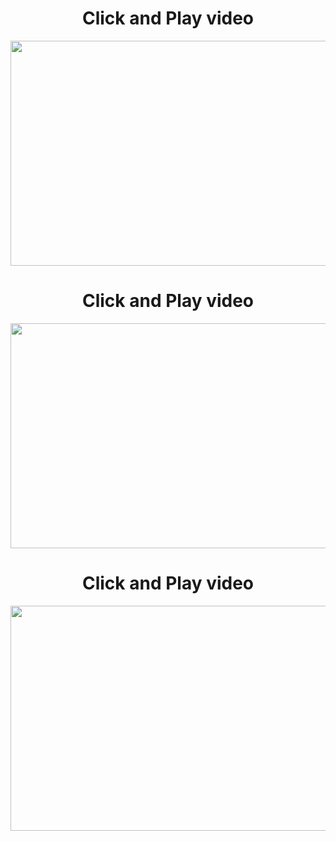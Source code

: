 <h1 align="center">Click and Play video </h1>
<div align="center"><a href="http://www.horticulture-courses.info/horticulture-course/"><img width="634" height="360" src="https://4.bp.blogspot.com/-LWPVqfRoyKk/WjZZIhKSN9I/AAAAAAAAAPc/D6dKF0RVtcMWS6_YncJtavVjvTbju_SFACLcBGAs/s1600/pizap.com15086084824507.jpg"></a></div>
<h1 align="center">Click and Play video </h1>
<div align="center"><a href="http://www.touchtyping-course.info/easytype-typing-tutor-course/"><img width="634" height="360" src="https://3.bp.blogspot.com/-hfxosVbeYlk/WjdK7AbIA9I/AAAAAAAAAQA/OBnvr5xcGRgNIxybsbSHLnPdgUwHgkNewCLcBGAs/s1600/pizap.com146877178995417.jpg"></a></div>
<h1 align="center">Click and Play video </h1>
<div align="center"><a href="http://www.earnmoneyu.com/market-trading-success-forex-software/"><img width="634" height="360" src="https://4.bp.blogspot.com/-trlGZPRqQ4k/WjdKpGB3NYI/AAAAAAAAAP8/PXv6LbIzAj4OLI4Rk62crdbHqc49gXyCACLcBGAs/s1600/pizap.com14707268472362.jpg"></a></div>
